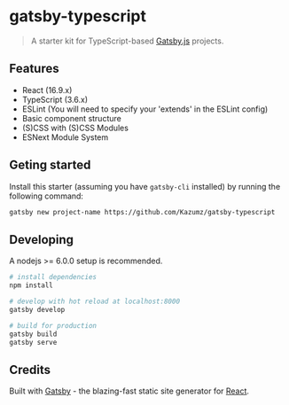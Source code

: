 # gatsby-typescript

> A starter kit for TypeScript-based [Gatsby.js](https://www.gatsbyjs.org/) projects.

## Features

- React (16.9.x)
- TypeScript (3.6.x)
- ESLint (You will need to specify your 'extends' in the ESLint config)
- Basic component structure
- (S)CSS with (S)CSS Modules
- ESNext Module System

## Geting started

Install this starter (assuming you have `gatsby-cli` installed) by running the following command:

```bash
gatsby new project-name https://github.com/Kazumz/gatsby-typescript
```

## Developing

A nodejs >= 6.0.0 setup is recommended.

```bash
# install dependencies
npm install

# develop with hot reload at localhost:8000
gatsby develop

# build for production
gatsby build
gatsby serve
```

## Credits

Built with [Gatsby](https://www.gatsbyjs.org/) - the blazing-fast static site generator for [React](https://facebook.github.io/react/).

